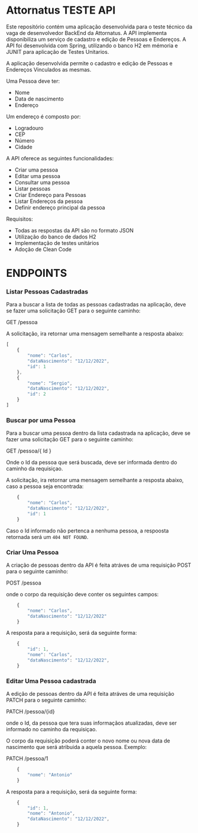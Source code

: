 # Attornatus TESTE API

Este repositório contém uma aplicação desenvolvida para o teste técnico da vaga de desenvolvedor BackEnd da Attornatus.
A API implementa disponibiliza um serviço de cadastro e edição de Pessoas e Endereços. 
A API foi desenvolvida com Spring, utilizando o banco H2 em mémoria e JUNIT para aplicação de Testes Unitarios.

A aplicação desenvolvida permite o cadastro e edição de Pessoas e Endereços Vinculados as mesmas.

Uma Pessoa deve ter:
* Nome
* Data de nascimento
* Endereço


Um endereço é composto por:
* Logradouro
* CEP
* Número
* Cidade 


A API oferece as seguintes funcionalidades:

* Criar uma pessoa
* Editar uma pessoa
* Consultar uma pessoa
* Listar pessoas
* Criar Endereço para Pessoas
* Listar Endereços da pessoa
* Definir endereço principal da pessoa



Requisitos:
* Todas as respostas da API são no formato JSON
* Utilização do banco de dados H2
* Implementação de testes unitários
* Adoção de Clean Code

# ENDPOINTS

### Listar Pessoas Cadastradas

Para a buscar a lista de todas as pessoas cadastradas na aplicação, deve se fazer uma solicitação GET para o seguinte caminho:


GET /pessoa

A solicitação, ira retornar uma mensagem semelhante a resposta abaixo:

```javascript
[
    {
        "nome": "Carlos",
        "dataNascimento": "12/12/2022",
        "id": 1
    },
    {
        "nome": "Sergio",
        "dataNascimento": "12/12/2022",
        "id": 2
    }
]
```

### Buscar por uma Pessoa

Para a buscar uma pessoa dentro da lista cadastrada na aplicação, deve se fazer uma solicitação GET para o seguinte caminho:


GET /pessoa/{ Id }

Onde o Id da pessoa que será buscada, deve ser informada dentro do caminho da requisiçao.

A solicitação, ira retornar uma mensagem semelhante a resposta abaixo, caso a pessoa seja encontrada:

```javascript
    {
        "nome": "Carlos",
        "dataNascimento": "12/12/2022",
        "id": 1
    }
```

Caso o Id informado não pertenca a nenhuma pessoa, a respoosta retornada será um `404 NOT FOUND`.



### Criar Uma Pessoa

A criação de pessoas dentro da API é feita atráves de uma requisição POST para o seguinte caminho:

POST   /pessoa

onde o corpo da requisição deve conter os seguintes campos:

```javascript
    {
        "nome": "Carlos",
        "dataNascimento": "12/12/2022"
    }
```

A resposta para a requisição, será da seguinte forma:

```javascript
    { 
        "id": 1,
        "nome": "Carlos",
        "dataNascimento": "12/12/2022",
    }
```


### Editar Uma Pessoa cadastrada

A edição de pessoas dentro da API é feita atráves de uma requisição PATCH para o seguinte caminho:

PATCH /pessoa/{id}

onde o Id, da pessoa que tera suas informaçãos atualizadas, deve ser informado no caminho da requisiçao.

O corpo da requisição poderá conter o novo nome ou nova data de nascimento que será atribuida a aquela pessoa.
Exemplo:

PATCH /pessoa/1

```javascript
    {
        "nome": "Antonio"
    }
```

A resposta para a requisição, será da seguinte forma:

```javascript
    { 
        "id": 1,
        "nome": "Antonio",
        "dataNascimento": "12/12/2022",
    }
```
